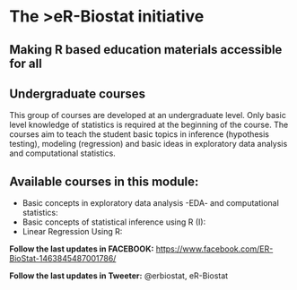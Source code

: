 # The >eR-Biostat initiative
## Making R based education materials accessible for all

## Undergraduate courses
This group of courses are developed at an undergraduate level. Only basic level knowledge of statistics is required at the beginning of the course. The courses  aim to teach the student basic topics in inference (hypothesis testing), modeling (regression) and basic ideas in exploratory data analysis and computational  statistics.

## Available courses in this module:
* Basic concepts in exploratory data analysis -EDA- and computational statistics: 
* Basic concepts of statistical inference using R (I):
* Linear Regression Using R: 

**Follow the last updates in FACEBOOK:** https://www.facebook.com/ER-BioStat-1463845487001786/

**Follow the last updates in Tweeter:** @erbiostat, eR-Biostat

